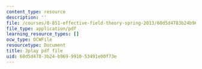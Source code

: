 ```yaml
---
content_type: resource
description: ''
file: /courses/8-851-effective-field-theory-spring-2013/60d5d4783b24b969991053491e00f73e_f4BQ_VHXgd8.pdf
file_type: application/pdf
learning_resource_types: []
ocw_type: OCWFile
resourcetype: Document
title: 3play pdf file
uid: 60d5d478-3b24-b969-9910-53491e00f73e
---
```

